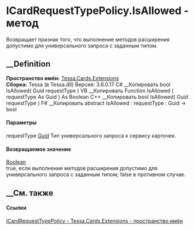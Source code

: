 # ICardRequestTypePolicy.IsAllowed - метод
Возвращает признак того, что выполнение методов расширения допустимо для
универсального запроса с заданным типом.
##  __Definition
 **Пространство имён:** [Tessa.Cards.Extensions](N_Tessa_Cards_Extensions.htm)  
 **Сборка:** Tessa (в Tessa.dll) Версия: 3.6.0.17
C# __Копировать
     bool IsAllowed(
    	Guid requestType
    )
VB __Копировать
     Function IsAllowed ( 
    	requestType As Guid
    ) As Boolean
C++ __Копировать
     bool IsAllowed(
    	Guid requestType
    )
F# __Копировать
     abstract IsAllowed : 
            requestType : Guid -> bool 
#### Параметры
requestType [Guid](https://learn.microsoft.com/dotnet/api/system.guid)
    Тип универсального запроса к сервису карточек.
#### Возвращаемое значение
[Boolean](https://learn.microsoft.com/dotnet/api/system.boolean)  
true, если выполнение методов расширения допустимо для универсального запроса
с заданным типом; false в противном случае.
## __См. также
#### Ссылки
[ICardRequestTypePolicy -
](T_Tessa_Cards_Extensions_ICardRequestTypePolicy.htm)
[Tessa.Cards.Extensions - пространство имён](N_Tessa_Cards_Extensions.htm)
